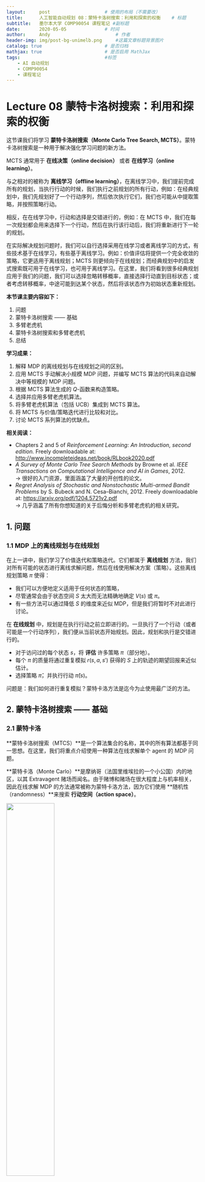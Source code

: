 ```yaml
---
layout:     post   				    # 使用的布局（不需要改）
title:      人工智能自动规划 08：蒙特卡洛树搜索：利用和探索的权衡  	# 标题 
subtitle:   墨尔本大学 COMP90054 课程笔记 #副标题
date:       2020-05-05 				# 时间
author:     Andy 						# 作者
header-img: img/post-bg-unimelb.png 	#这篇文章标题背景图片
catalog: true 						# 是否归档
mathjax: true                       # 是否启用 MathJax
tags:								#标签
    - AI 自动规划
    - COMP90054
    - 课程笔记
---
```


# Lecture 08 蒙特卡洛树搜索：利用和探索的权衡

这节课我们将学习 **蒙特卡洛树搜索（Monte Carlo Tree Search, MCTS）**。蒙特卡洛树搜索是一种用于解决强化学习问题的新方法。

MCTS 通常用于 **在线决策（online decision）** 或者 **在线学习（online learning）**。

与之相对的被称为 **离线学习（offline learning）**，在离线学习中，我们提前完成所有的规划，当执行行动的时候，我们执行之前规划的所有行动，例如：在经典规划中，我们先规划好了一个行动序列，然后依次执行它们，我们也可能从中提取策略，并按照策略行动。

相反，在在线学习中，行动和选择是交错进行的，例如：在 MCTS 中，我们在每一次规划都会用来选择下一个行动，然后在执行该行动后，我们将重新进行下一轮的规划。

在实际解决规划问题时，我们可以自行选择采用在线学习或者离线学习的方式，有些技术基于在线学习，有些基于离线学习。例如：价值评估将提供一个完全收敛的策略，它更适用于离线规划；MCTS 则更倾向于在线规划；而经典规划中的启发式搜索既可用于在线学习，也可用于离线学习。在这里，我们将看到很多经典规划应用于我们的问题，我们可以选择忽略转移概率，直接选择行动直到目标状态；或者考虑转移概率，中途可能到达某个状态，然后将该状态作为初始状态重新规划。

**本节课主要内容如下：**
1. 问题
2. 蒙特卡洛树搜索 —— 基础
3. 多臂老虎机
4. 蒙特卡洛树搜索和多臂老虎机
5. 总结

**学习成果：**
1. 解释 MDP 的离线规划与在线规划之间的区别。
2. 应用 MCTS 手动解决小规模 MDP 问题，并编写 MCTS 算法的代码来自动解决中等规模的 MDP 问题。
3. 根据 MCTS 算法生成的 $Q$-函数来构造策略。
4. 选择并应用多臂老虎机算法。
5. 将多臂老虎机算法（包括 UCB）集成到 MCTS 算法。
6. 将 MCTS 与价值/策略迭代进行比较和对比。
7. 讨论 MCTS 系列算法的优缺点。

**相关阅读：**
* Chapters 2 and 5 of *Reinforcement Learning: An Introduction, second edition.* Freely downloadable at: <http://www.incompleteideas.net/book/RLbook2020.pdf>
* *A Survey of Monte Carlo Tree Search Methods* by Browne et al. *IEEE Transactions on Computational Intelligence and AI in Games*, 2012.  
  $\to$ 很好的入门资源，里面涵盖了大量的开创性的论文。
* *Regret Analysis of Stochastic and Nonstochastic Multi-armed Bandit Problems* by S. Bubeck and N. Cesa–Bianchi, 2012. Freely downloadable at: <https://arxiv.org/pdf/1204.5721v2.pdf>  
  $\to$ 几乎涵盖了所有你想知道的关于后悔分析和多臂老虎机的相关研究。

## 1. 问题
### 1.1 MDP 上的离线规划与在线规划

在上一讲中，我们学习了价值迭代和策略迭代。它们都属于 **离线规划** 方法，我们对所有可能的状态进行离线求解问题，然后在线使用解决方案（策略）。这些离线规划策略 $\pi$ 使得：

* 我们可以方便地定义适用于任何状态的策略，
* 尽管通常会由于状态空间 $S$ 太大而无法精确地确定 $V(s)$ 或 $\pi$。
* 有一些方法可以通过降低 $S$ 的维度来近似 MDP，但是我们将暂时不对此进行讨论。

在 **在线规划** 中，规划是在执行行动之前立即进行的。一旦执行了一个行动（或者可能是一个行动序列），我们便从当前状态开始规划。因此，规划和执行是交错进行的。

* 对于访问过的每个状态 $s$，将 **评估** 许多策略 $\pi$（部分地）。
* 每个 $\pi$ 的质量将通过重复模拟 $r(s,a,s')$ 获得的 $S$ 上的轨迹的期望回报来近似估计。
* 选择策略 $\hat \pi$，并执行行动 $\hat \pi(s)$。

问题是：我们如何进行重复模拟？蒙特卡洛方法是迄今为止使用最广泛的方法。

## 2. 蒙特卡洛树搜索 —— 基础
### 2.1 蒙特卡洛
**蒙特卡洛树搜索（MTCS）**是一个算法集合的名称，其中的所有算法都基于同一思想。在这里，我们将重点介绍使用一种算法在线求解单个 agent 的 MDP 问题。

**蒙特卡洛（Monte Carlo）**是摩纳哥（法国里维埃拉的一个小公国）内的地区，以其 Extravagent 赌场而闻名。由于赌博和赌场在很大程度上与机率相关，因此在线求解 MDP 的方法通常被称为蒙特卡洛方法，因为它们使用 **随机性（randomness）**来搜索 **行动空间（action space）**。

<img src="http://andy-blog.oss-cn-beijing.aliyuncs.com/blog/2020-05-21-WX20200521-233140%402x.png" width="50%">

### 2.2 基础：MDP 作为 ExpectiMax 树
为了理解 MCTS 的思想，我们注意到 MDP 可以被表示为树（或者图），称为 ExpectiMax 树：

<img src="http://andy-blog.oss-cn-beijing.aliyuncs.com/blog/2020-05-21-WX20200521-235036%402x.png" width="80%">

字母 $a$ 到 $e$ 表示行动，字母 $s$ 到 $x$ 表示状态。白色结点是状态结点，较小的黑色结点表示概率的不确定性：“环境” 基于转移函数从发生的行动中选择哪种结果。

可以看到，在根结点 $s_0$ 处，我们有 2 种行动可以选择：$a$ 和 $b$。而当我们选择行动 $a$ 后，我们来到黑色结点，此时我们发现有 2 种可能的结果状态：$t$ 和 $t'$，其中，有 $P_a(t\mid s_0)$ 的概率到达状态 $t$，而有 $P_a(t'\mid s_0)$ 的概率到达状态 $t'$。

所以，我们可以用这样一种树形结构表示 MDP。ExpectiMax 背后的思想是，当我们试图在 MDP 中寻找最优行动时，我们可以从叶子结点一层一层向上回溯来查看期望回报，并选择最优行动，所以，ExpectiMax 的结构和期望回报之间存在非常好的对应关系。在 MCTS 中，我们将学习如何增量式地构建这些树，以及如何探索这些树以得到最优规划。

### 2.3 蒙特卡洛树搜索：概览
MCTS 算法是一种在线规划算法，这意味着行动选择与行动执行是交错进行的。因此，agent 在每次访问一个新状态时都会调用 MCTS。

基本特征：
1. 每个状态的价值 $V(s)$ 通过 **随机模拟（random simulation）**来近似。
2. ExpectiMax 搜索树是增量式地构建的。
3. 当一些预定义的计算预算用完时（例如：超出时间限制或扩展的结点数），搜索将终止。  
   因此，它是一种 **任意时间** 算法，因为它可以随时终止并且仍然给出一个答案。
4. 算法将返回表现最好的行动。

$\to$ 如果没有陷入僵局，则该算法的完整性可以保证。

$\to$ 如果可以执行一个完整搜索（这种情况比较少见 —— 如果问题如此小的话，我们就应该仅仅使用价值/策略迭代来求解）。

### 2.4 蒙特卡洛树搜索：框架
使用模拟来构建一个 MDP 树。评估状态存储在一个搜索树中。评估状态集合是通过迭代以下四个步骤 **增量式** 地构建的：

* **选择：**在树中选择一个 **未完全扩展** 的单结点。这意味着它至少有一个子结点尚未被探索。
* **扩展：**通过从该节点应用一个可用的行动（由 MDP 定义）来扩展该结点。
* **模拟：**从一个新结点中，对 MDP 进行一个完整的随机模拟，使其达到终止状态。因此，这种做法假设搜索树是有限的，但是也存在无限大的树的版本，我们可以只在其中执行一段时间，然后估计结果。
* **反向传播：**最后，将结点的价值 **反向传播** 到根结点，使用期望价值更新途中经过的每个祖先结点的价值。

<img src="http://andy-blog.oss-cn-beijing.aliyuncs.com/blog/2020-05-21-WX20200522-004918%402x.png" width="80%">

来源： *Monte-Carlo Tree Search: A New Framework for Game AI.* by Chaslot et al. In *AIIDE*. 2008. <https://www.aaai.org/Papers/AIIDE/2008/AIIDE08-036.pdf>

### 2.5 蒙特卡洛树搜索：流程
**选择（Selection）**

从根结点开始，然后依次选择一个子结点，直到我们到达一个未完全扩展的结点。

<img src="http://andy-blog.oss-cn-beijing.aliyuncs.com/blog/2020-05-22-WX20200522-115515%402x.png" width="80%">

**扩展（Expansion）**

除非我们最终到达的结点是一个终止状态，否则我们将对选结点的子结点进行扩展，即通过选择一个行动并使用该行动的结果创建一些新的结点。

<img src="http://andy-blog.oss-cn-beijing.aliyuncs.com/blog/2020-05-22-WX20200522-115543%402x.png" width="80%">

**模拟（Simulation）**

从这些新的结点中选择一个，并对 MDP 进行随机模拟，使其到达终止状态：

<img src="http://andy-blog.oss-cn-beijing.aliyuncs.com/blog/2020-05-22-WX20200522-115606%402x.png" width="80%">

**反向传播（Backpropagation）**

给定处于终止状态时的回报 $r$，对其进行反向传播，以计算沿路径上的每个状态的价值 $V(s)$。

<img src="http://andy-blog.oss-cn-beijing.aliyuncs.com/blog/2020-05-22-WX20200522-115627%402x.png" width="80%">

### 2.6 蒙特卡洛树搜索：算法

<img src="http://andy-blog.oss-cn-beijing.aliyuncs.com/blog/2020-05-22-WX20200522-123124%402x.png" width="80%">

**输入：**
* MDP $M$
* 初始状态 $s_0$
* 时间限制 $T$

**每个结点存储：**
* 该结点对应状态的 $V(s)$（该状态价值的一个估计）
* 该状态被访问的次数
* 一个指向其父结点的指针

$\text{S}\scriptsize \text{ELECT}\small(\textit{root})$  
$\color{blue}{\to}$ 使用一些概率策略来递归选择下一个结点（我们将在稍后的 “多臂老虎机” 中看到更多相关内容），直到我们到达一个未完全扩展的结点为止。  
$\color{blue}{\to}$ 在每个选择点，选择树中的一条边。  
$\color{blue}{\to}$ 然后，使用 $P_a(s'\mid s)$ 选择该行动的结果。因此，我们的模拟遵循基础模型的概率转移。

$\text{E}\scriptsize \text{XPAND}\small(\textit{expand\_node})$  
$\color{blue}{\to}$ 根据已选择的结点，随机选择一个适用于该状态且之前在该状态下未被选择的行动。  
$\color{blue}{\to}$ 扩展该行动的所有可能的结果结点。  
$\color{blue}{\to}$ 检查生成的结点是否已在树中。如果不在，则将这些结点添加到树中。  
**注意：**$P_a(s'\mid s)$ 是随机的，因此可能需要多次访问 (理论上需要无限次数) 才能生成所有后继结点。

$\text{S}\scriptsize \text{IMULATE}\small(\textit{child})$  
$\color{blue}{\to}$ 对 MDP 执行随机模拟，直到达到终止状态。即，在每个选择点，从 MDP 中随机选择一个适用行动，并使用转移概率 $P_a(s'\mid s)$ 为每个行动选择一个结果。  
$\color{blue}{\to}$ 我们也可以通过一些启发式方法来使用非随机模拟，但这里我们不会对此进行介绍。  
$\color{blue}{\to}$ $\textit{reward}$ 是在这个完整模拟中获得的回报。  
$\color{blue}{\to}$ 为了避免内存爆炸，我们 **丢弃** 了从该模拟中生成的所有结点。在任何非平凡搜索中，我们都不太可能会再次需要它们。

$\text{B}\scriptsize \text{ACKUP}\small(\textit{expand\_node, reward})$  
$\color{blue}{\to}$ 来自模拟的回报会从扩展的结点递归地反向传播到其祖先。  
$\color{blue}{\to}$ 注意一定不要忘记 **折扣因子**。  
$\color{blue}{\to}$ 对于每个状态 $s$，从该结点获取所有行动的期望价值：

$$V(s):=\max \limits_{a\in A(s)}\sum_{s'\in \textit{children}}P_a(s'\mid s)[r(s,a,s')+\gamma V(s')]$$

看上去熟悉吗？  
这就是为什么该树被称为 ExpectiMax 树：我们将期望回报最大化，并且计算过程分两层进行。求和（$\sum_{s'\in S}\dots$）计算的是树中较小的黑色结点的价值；而最大化（$\max_{a\in A(s)}$）计算的是较大的白色结点（状态结点）的价值。

### 2.7 蒙特卡洛树搜索：执行
一旦我们用尽了计算时间，我们选择能够使期望回报最大化的行动，简单来说，就是我们的模拟中具有最高 **$Q$-值** 的行动：

$$\mathop{\operatorname{arg\,max}}\limits_{a} Q(s_0,a)$$

也就是：

$$\mathop{\operatorname{arg\,max}}\limits_{a} \sum_{s'\in A(s_0)}P_a(s'\mid s_0)[r(s_0,a,s')+\gamma V(s')]$$

我们执行该动作，然后等待观察该动作对应的哪种结果会发生。一旦我们观察到结果，我们将其称为 $s'$，我们将重新开始这整个过程，唯一变化是此时 $s_0:= s'$。

但是， 很重要的一点是，我们可以 **保留** 来自状态 $s'$ 的子树，因为我们已经从该状态进行了模拟。我们丢弃树中的其余部分（除了所选择的行动之外的其他所有 $s_0$ 的子树），并从 $s'$ 开始增量式地构建 MCTS。

### 2.8 蒙特卡洛树搜索：例子

**在模拟步骤之后**

假设 $\gamma= 0.9$，$r=X$ 表示在某个状态下收到的回报 $X$，$N$ 是该状态被访问的次数，并且模拟的长度为 $13$。在模拟步骤之后，但在反向传播之前，我们的树看起来将会是这个样子：

<img src="http://andy-blog.oss-cn-beijing.aliyuncs.com/blog/2020-05-22-WX20200522-141425%402x.png" width="80%">

**反向传播步骤**

$$\begin{align*}
V(y'') &= \max_{a\in A}\sum_{s'\in \textit{children}(y'')}P_a(s'\mid y'')[r(y'',a,s')+\gamma V(s')]\\
&= \gamma^{13}\times 100 \qquad \text{(模拟长度为 13 步，并且收到的回报为 100)}\\
&\approx 25\\\\
V(t') &= \max_{a\in \{f\}}\sum_{s'\in \textit{children}(t')}P_a(s'\mid t')[r(t',a,s')+\gamma V(s')]\\
&= 0.1\times (0+0)+0.1\times (0+0)+0.8\times (0+0.9\times 25)\\
&= 18\\\\
V(s) &= \max_{a\in \{a,b\}}\sum_{s'\in \textit{children}(s)}P_a(s'\mid s)[r(s,a,s')+\gamma V(s')]\\
&= \max (0.8\times(0+0.9\times 12)+0.2\times(7+0.9\times 18), \qquad (\text{行动 }a)\\
&\qquad \quad 0.5\times(0+0.9\times 40)+0.5\times(0+0.9\times 20)) \qquad (\text{行动 }b)\\
&= \max(8.64+4.62,18+9)\\
&= 27
\end{align*}$$

**在反向传播步骤之后**

$V(s)$ 的值没有变化，因为行动 $b$ 仍然会返回最大的折扣未来回报。

<img src="http://andy-blog.oss-cn-beijing.aliyuncs.com/blog/2020-05-22-WX20200522-151302%402x.png" width="80%">

## 3. 多臂老虎机
关于有信息搜索，我们需要回答一个关键问题：我们应当如何选择下一个要扩展的结点？

事实证明，这种选择在 MCTS 上将导致非常不同的性能表现。

### 3.1 多臂老虎机：非正式定义
关于如何选择结点可以看作是 **多臂老虎机（Multi-arm Bandits）**问题的一个实例。该问题定义如下：

>想象一下，你有 $N$ 台老虎机（或澳大利亚的扑克机），有时被称为单臂老虎机。随着时间的流逝，每台老虎机都会从未知的概率分布中返回一个随机回报。一些老虎机要比其他老虎机返回更高的回报。我们的目的是最大化一个老虎机摇臂序列的回报总和。

<img src="http://andy-blog.oss-cn-beijing.aliyuncs.com/blog/2020-05-22-WX20200522-155559%402x.png" width="40%">

### 3.2 多臂老虎机：正式定义
一台 $N$-臂老虎机由一个随机变量 $X_{i,k}$ 的集合定义，其中：

* $1\le i\le N$，令 $i$ 为老虎机的臂
* $k$ 是臂 $i$ 被摇动的索引

连续摇臂 $X_{i,1},X_{j,2},X_{k,3},\dots$ 被假定为基于某个未知定律的独立分布。也就是说，我们并不知道这些随机变量的概率分布。

**直觉上：**适用于状态 $s$ 的行动 $a$ 可以视为 “老虎机的臂”，而 $Q(s,a)$ 对应随机变量 $X_{i,n}$。

### 3.3 平整蒙特卡洛（FMC）

由于我们不知道各个臂的回报分布，一个简单的策略就是简单地按照均匀分布选择摇臂。也就是说，我们以相同的概率选择每个臂。这就是 **平整蒙特卡洛（Flat Monte Carlo，FMC）**，又称 **均匀采样 (uniform sampling)**。

然后，在给定状态 $s$ 下的行动 $a$ 的 $Q$-值 可以通过以下公式来近似：

$$Q(s,a)=\dfrac{1}{N(s,a)}\sum_{t=1}^{N(s)} I_t(s,a)r_t$$

其中，  
$N(s,a)$ 是在状态 $s$ 下，行动 $a$ 被执行的次数。  
$N(s)$ 是状态 $s$ 被访问的次数。  
$r_t$ 是来自状态 $s$ 的第 $t$ 次模拟得到的 **回报**。  
$I_t(s,a)$ 为 $1$，如果在状态 $s$ 的第 $t$ 次模拟中选择了行动 $a$；否则为 $0$。

$\to$ FMC 成功地在 Bridge（Ginsberg，01）和 Scrabble（Sheppard，02）上达到了世界冠军水平。

**但是存在什么问题呢？**使用均匀分布导致在所有行动中浪费了相同的采样时间。基于我们目前为止所获得的回报，为什么不将重点放在 **最有前景的行动** 上呢？

### 3.4 探索 vs. 利用

我们想要执行的仅仅是那些好的行动。因此，只要继续执行目前为止为我们带来最佳回报的行动即可。但是，我们的选择是随机的，所以如果我们并没有对最佳行动进行足够的采样呢？因此，我们希望策略能够 **利用（exploit）**我们认为的目前为止的最佳行动，但是仍然可以继续 **探索（explore）**其他行动。

但是，我们应该用多少次摇臂次数来利用，又应该用多少次摇臂次数来探索呢？  
这被称为 **探索 vs. 利用困境（exploration vs. exploitation dilemma）**。

它是由 **害怕错失的恐惧（The Fear of Missing Out, FOMO）**驱动的。

<img src="http://andy-blog.oss-cn-beijing.aliyuncs.com/blog/2020-05-22-WX20200522-164005%402x.png" width="50%">

### 3.5 害怕错失的恐惧（FOMO）

我们要寻找一种能够 **最小化后悔（minimise regret）**的策略 $\pi$。

**后悔（Regret）：**

$$\mathcal R_{N(s),b}=Q(\pi^*(s),s)N(s)-\mathbb E\left[\sum_{t}^{N(s)}Q(b,s) I_t(s,b)\right]$$

其中，  
$Q(\pi^*(s),s)$ 是（未知的）最优策略 $\pi^\*(s)$ 的 $Q$-值。
$N(s)$ 是状态 $s$ 被访问的次数。  
$I_i(s,a)$ 为 $1$，如果在状态 $s$ 的第 $i$ 次模拟中选择了行动 $a$；否则为 $0$。  
**重要：**对于每一个 $b$，都有 $\mathbb E\left[\sum_{t}^{N(s)}Q(b,s) I_t(s,b)\right]>0$。

**重要：**如果我们摇动臂 $b$，我们的后悔是 **最大的可能期望回报** 减去 **摇动臂 b 的期望回报**。如果我们摇动臂 $a$（最佳摇臂），我们的后悔是 $0$。

因此，**后悔** 是由于没有采取最佳行动而造成的 **期望损失**。

$\to$ 在多臂老虎机算法中，探索 **实际上** 是由 FOMO 驱动的。

### 3.6 最小化后悔的解决方案

**$\epsilon$-greedy：**$\epsilon$ 是一个位于区间 $[0, 1]$ 之间的数。每次当我们需要选择一个臂时，我们以 $\epsilon$ 的概率随机选择一个臂，以 $1-\epsilon$ 的概率选择具有 $\max Q(s,a)$ 的臂。通常，$\epsilon$ 的值设在 $0.05$ 到 $0.1$ 时，效果较好。

**$\epsilon$-decreasing：**同 $\epsilon$-greedy 一样，唯一区别是 $\epsilon$ 将随时间衰减。参数 $\alpha$ 指定了 **衰减率 (decay)**，使得每次选择行动之后的 $\epsilon:=\epsilon \cdot \alpha$。

**Softmax：**这是 **概率匹配策略**，这意味着到目前为止所选择每个行动的概率都取决于其 $Q$-值。正式地：

$$\dfrac{e^{Q(s,a)/\tau}}{\sum_{b=1}^{n}e^{Q(s,b)/\tau}}$$

其中，$\tau$ 是 **温度（temperature）**，它是一个正数，表明过去的数据对于决策有多大影响。

### 3.7 置信区间上界（UCB1）
一个更高效的（尤其是对于 MCTS 而言）多臂老虎机策略是 **置信区间上界（Upper Conﬁdence Bounds，UCB1）**策略。

**UCB1 策略 $\pi(s)$**

$$\pi(s):=\mathop{\operatorname{arg\,max}}\limits_{a\in A(s)}Q(s,a)+\sqrt{\dfrac{2\ln N(s)}{N(s,a)}}$$

其中，  
$Q(s,a)$ 是估计的 $Q$-值。  
$N(s)$ 是状态 $s$ 被访问的次数。  
$N(s,a)$ 是在状态 $s$ 下，行动 $a$ 被执行的次数。  

$\to$ 加号左侧的 $Q(s,a)$ 项鼓励利用：对于具有较高回报的行动，$Q$-值 较高。  
$\to$ 加号右侧的 $\sqrt{\frac{2\ln N(s)}{N(s,a)}}$ 项鼓励探索：对于被较少探索的行动，此项值较高。

## 4. 蒙特卡洛树搜索和多臂老虎机
### 4.1 上置信区间树（UCT）

**上置信区间树（Upper Conﬁdence Trees，UCT）**可以视为蒙特卡洛树搜索和多臂老虎机的结合：

<center>UCT $=$ MCTS $+$ UCB1</center>

Kocsis 和 Szepesvari 首次将 MCTS 中的扩展结点的选择视为一个多臂老虎机问题。

**UCT 探索策略**

$$\pi(s):=\mathop{\operatorname{arg\,max}}\limits_{a\in A(s)}Q(s,a)+2C_p\sqrt{\dfrac{2\ln N(s)}{N(s,a)}}$$

$C_p>0$ 是探索常数，该常数越大则鼓励更多探索，越小则鼓励更少探索。采用随机平局决胜制。

$\to$ 如果 $Q(s,a)\in [0, 1]$ **并且** $C_p=\frac{1}{\sqrt 2}$，**那么** 在双人对抗游戏中，UCT 将收敛到著名的 Minimax 算法（如果你不知道 Minimax 是什么，请暂时忽略此方法，我们将在本课程后面提到。）

### 4.2 如果我们不知道 $P_a(s'\mid s)$ 会怎样？

在接下来的讲座中，我们将更多关注 $P_a(s'\mid s)$ 未知的情况，但重要的是要注意，即使我们不知道转移概率或者回报函数，我们仍然可以使用 MCTS ，前提是我们可以 **模拟** 它们；例如，使用基于代码的模拟器。这种新方法是对原始 MCTS 的一种简单修改：

1. **选择** 步骤和之前一样。
2. 在 **扩展** 步骤中，相比之前扩展一个行动的所有子结点，我们现在将模拟向前一步，它将根据 $P_a(s'\mid s)$ 选择结果（前提是模拟器是准确的）。
3. 然后，我们像之前一样进行模拟，并在接收到回报时对其进行学习。
4. 在 **反向传播** 步骤中，相比之前使用贝尔曼方程来计算期望回报，现在我们将简单地使用 **平均** 回报。如果我们对每一步都进行足够多次数的模拟，那么平均回报将收敛到期望回报。

这种方法的缺点是我们必须进行多次重复的模拟才能使平均值达到收敛，而当我们知道 $P_a(s'\mid s)$ 时，我们只需对一个行动扩展一次即可知道其即时效用。

该方法的优点是更具通用性：只要我们有一个问题模拟器，我们就可以应用它 —— 我们不需要明确的问题模型。对于许多问题，模拟器要比问题更容易生成。

### 4.3 带 UCB 树的 MCTS 的应用

**游戏：**
* 围棋：MoGo (2006), Fuego (2009), ..., Alpha Go(2010–2016)
* 棋类游戏：Havannah, Y, Cataan, Othello, Arimaa...
* 视频游戏：Atari 2600

**非游戏：**
* 计算机安全：攻击树生成和渗透测试
* 深度学习：神经网络和特征选择的自动 “性能调整”
* 运营研究：优化公交时刻表，能源库存管理...

### 4.4 为什么它如此有效（有时）？

它全面解决了利用与探索的权衡问题。

* UCT 是 **系统性的**：
  * 策略评估在一定深度上是 **彻底计算过的**。
  * 探索的目的是 **最小化后悔**（或者 FOMO）。

观看如何用 UCT 玩 *马里奥兄弟（Mario Bros）*：

<center><video width="500" controls>
  <source src="http://andy-blog.oss-cn-beijing.aliyuncs.com/blog/2020-05-22-mcts.mp4" type="video/mp4">
</video></center>

UCT 表现不佳的情况：*Atari 2600 游戏：高速公路（Freeway）*：

<center><video width="300" controls>
  <source src="http://andy-blog.oss-cn-beijing.aliyuncs.com/blog/2020-05-22-videoplayback.mp4" type="video/mp4">
</video></center>

UCT 在这里失败了，因为角色直到到达道路的另一侧才获得回报，因此 UCT 没有得到反馈而无法继续进行下去。

### 4.5 价值/策略迭代 vs. MCTS

通常，从初始状态 $s_0$ 使用最佳策略可以到达的状态集要远小于总的状态集。在这方面，价值迭代和策略迭代是计算彻底的：如果我们知道问题的初始状态，它们可以根据永远不会遇到的状态来计算行动。

对于 MCTS（和其他搜索方法）方法，仅仅通过从 $s_0$ 开始进行采样就可以使用。但是，其结果并不像使用价值/策略迭代那样通用：得到的解仅适用于已知的初始状态 $s_0$ 或者采用模型定义的行动能够从 $s_0$ 到达的任何状态。而价值/策略迭代方法得到的解适用于任何状态。

<img src="http://andy-blog.oss-cn-beijing.aliyuncs.com/blog/2020-05-22-WX20200522-210000%402x.png" width="80%">

这一点很重要：因此，价值/策略迭代的成本更高，但是，对于在其环境中运行的 agent，我们可以通过仅仅一次彻底求解，然后，无论状态如何，我们都可以多次使用生成的策略。

而对于 MCTS，每当我们遇到之前没有考虑过的状态时，都需要 **在线** 求解。

## 5. 总结

* 蒙特卡罗树搜索（MCTS）是一种任意时间搜索算法，尤其适用于随机域，例如：MDP。
  * 明智的选择策略对于取得良好的表现 **至关重要**。
* 多臂老虎机的置信区间上界（UCB1）是一个很好的选择策略。
  * UCB1（稍作修改）可以很好地平衡利用和探索。
  * 害怕错失的恐惧（FOMO）是探索的 **绝佳** 动力。
* UCT 是 MCTS 和 UCB1 的结合，是一种 **非常成功** 的算法。
  * 虽然它有明显的缺点。
  * 除了 FOMO 外，还有其他替代方法可以激发探索，例如 $\epsilon$-greedy 和 softmax。

下节内容：无模型强化学习：Q-Learning 和 SARSA



